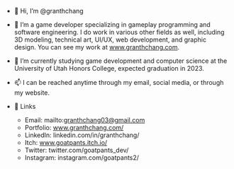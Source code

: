 - 👋 Hi, I’m @granthchang

- 👀 I’m a game developer specializing in gameplay programming and software engineering. I do work in various other fields as well, including 3D modeling, technical art, UI/UX, web development, and graphic design. You can see my work at www.granthchang.com.

- 🌱 I’m currently studying game development and computer science at the University of Utah Honors College, expected graduation in 2023.

- 📫 I can be reached anytime through my email, social media, or through my website.
        
- 📎 Links
    - Email:      mailto:granthchang03@gmail.com
    - Portfolio:  www.granthchang.com/
    - LinkedIn:   linkedin.com/in/granthchang/
    - Itch:       www.goatpants.itch.io/
    - Twitter:    twitter.com/goatpants_dev/
    - Instagram:  instagram.com/goatpants2/
